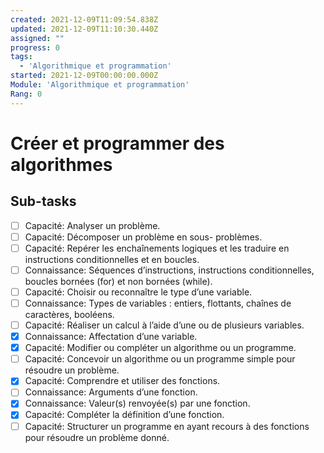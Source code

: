 ```yaml
---
created: 2021-12-09T11:09:54.838Z
updated: 2021-12-09T11:10:30.440Z
assigned: ""
progress: 0
tags:
  - 'Algorithmique et programmation'
started: 2021-12-09T00:00:00.000Z
Module: 'Algorithmique et programmation'
Rang: 0
---
```


# Créer et programmer des algorithmes

## Sub-tasks

- [ ] Capacité: Analyser un problème.
- [ ] Capacité: Décomposer un problème en sous- problèmes.
- [ ] Capacité: Repérer les enchaînements logiques et les traduire en instructions conditionnelles et en boucles.
- [ ] Connaissance: Séquences d’instructions, instructions conditionnelles, boucles bornées (for) et non bornées (while).
- [ ] Capacité: Choisir ou reconnaître le type d’une variable.
- [ ] Connaissance: Types de variables : entiers, flottants, chaînes de caractères, booléens.
- [ ] Capacité: Réaliser un calcul à l’aide d’une ou de plusieurs variables.
- [x] Connaissance: Affectation d’une variable.
- [x] Capacité: Modifier ou compléter un algorithme ou un programme.
- [ ] Capacité: Concevoir un algorithme ou un programme simple pour résoudre un problème.
- [x] Capacité: Comprendre et utiliser des fonctions.
- [ ] Connaissance: Arguments d’une fonction.
- [x] Connaissance: Valeur(s) renvoyée(s) par une fonction.
- [x] Capacité: Compléter la définition d’une fonction.
- [ ] Capacité: Structurer un programme en ayant recours à des fonctions pour résoudre un problème donné.
